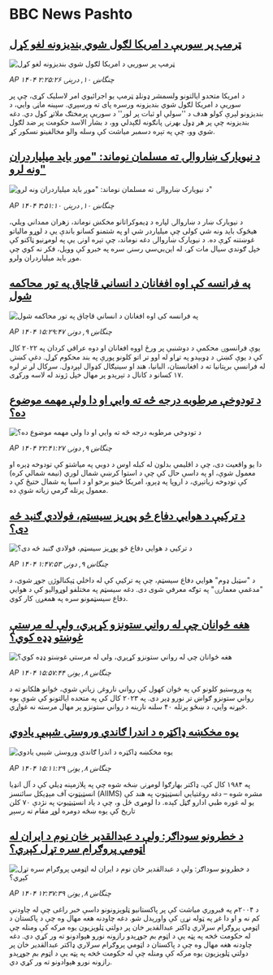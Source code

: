 # BBC News Pashto## [ټرمپ پر سوریې د امریکا لګول شوي بندیزونه لغو کړل](https://www.bbc.com/pashto/articles/cgq774wee45o?at_campaign=githubrss)![ټرمپ پر سوریې د امریکا لګول شوي بندیزونه لغو کړل](https://ichef.bbci.co.uk/ace/ws/240/cpsprodpb/1812/live/76198670-561d-11f0-960d-e9f1088a89fe.jpg)_AP ۱۴۰۴ چنگاښ ۱۰, درېنۍ ۲:۲۵:۲۶_د امریکا متحدو ایالتونو ولسمشر ډونلډ ټرمپ یو اجرائیوي امر لاسلیک کړی، چې پر سوریې د امریکا لګول شوي بندیزونه ورسره پای ته ورسېږي.
سپینه ماڼۍ وايي، د بندیزونو لېرې کولو هدف د ''سولې او ثبات پر لور'' د سوریې پرمختګ ملاتړ کول دي. دغه بندیزونه چې پر هر ډول بهرنۍ پانګونه لګېدلي وو، د بشار الاسد حکومت پر ضد لګول شوي وو، چې په تېره دسمبر میاشت کې وسله والو مخالفینو نسکور کړ.## [د نیویارک ښاروالۍ ته مسلمان نوماند: "موږ باید میلیاردران ونه لرو"](https://www.bbc.com/pashto/articles/crk66ekdnx6o?at_campaign=githubrss)![د نیویارک ښاروالۍ ته مسلمان نوماند: "موږ باید میلیاردران ونه لرو"](https://ichef.bbci.co.uk/ace/ws/240/cpsprodpb/45d7/live/f52e6ed0-55c3-11f0-960d-e9f1088a89fe.jpg)_AP ۱۴۰۴ چنگاښ ۱۰, درېنۍ ۳:۵۱:۱۰_د نیویارک ښار د ښاروالۍ لپاره د ډیموکراتانو مخکښ نوماند، زهران ممداني ویلي، هیڅوک باید ونه شي کولی چې میلیاردر شي او په شتمنو کسانو باندې یې د لوړو مالیاتو غوښتنه کړې ده.
د نیویارک ښاروالۍ دغه نوماند، چې تېره اونۍ یې په لومړنیو ټاکنو کې خپل ګوندي سیال مات کړ، له این‌بي‌سي رسنۍ سره په خبرو کې وویل، فکر نه کوي چې موږ باید میلیاردران ولرو.## [په فرانسه کې اوه افغانان د انساني قاچاق په تور محاکمه شول](https://www.bbc.com/pashto/articles/cjwnn4xeqxgo?at_campaign=githubrss)![په فرانسه کې اوه افغانان د انساني قاچاق په تور محاکمه شول](https://ichef.bbci.co.uk/ace/ws/240/cpsprodpb/cb75/live/a8a8c870-55c4-11f0-a1ca-8125e59f5995.jpg)_AP ۱۴۰۴ چنگاښ ۹, دونۍ ۱۵:۲۹:۴۷_یوې فرانسوۍ محکمې د دوشنبې پر ورځ اووه افغانان او دوه عراقي کردان په ۲۰۲۲ کال کې د یوې کښتۍ د ډوبېدو په تړاو له اوو تر اتو کلونو پورې په بند محکوم کړل. دغې کښتۍ له فرانسې برېتانیا ته د افغانستان، البانیا، هند او سینیګال کډوال لېږدول. سږکال لږ تر لږه ۱۷ کسانو د کانال د تېرېدو پر مهال خپل ژوند له لاسه ورکړی.## [د تودوخې مرطوبه درجه څه ته وايي او دا ولې مهمه موضوع ده؟](https://www.bbc.com/pashto/articles/c2k111kgegeo?at_campaign=githubrss)![د تودوخې مرطوبه درجه څه ته وايي او دا ولې مهمه موضوع ده؟](https://ichef.bbci.co.uk/ace/ws/240/cpsprodpb/27cf/live/38e97520-5038-11f0-b2ab-9bc97c966e29.jpg)_AP ۱۴۰۴ چنگاښ ۹, دونۍ ۲۲:۴۱:۲۷_دا یو واقعیت دی، چې د اقلیمي بدلون له کبله اوس د دوبي په میاشتو کې تودوخه ډېره او معمول شوې، او په داسې حال کې چې د استوا کرښې شمال لوري (نیمه شمالي کره) کې تودوخه زیاتېږي، د اروپا په ډېرو، امریکا ځینو برخو او د اسیا په شمال ختیځ کې د معمول پرتله ګرمي زیاته شوې ده.## [د ترکیې د هوايي دفاع څو پوړیز سیسټم، فولادي ګنبد څه دی؟](https://www.bbc.com/pashto/articles/c3d14jeez93o?at_campaign=githubrss)![د ترکیې د هوايي دفاع څو پوړیز سیسټم، فولادي ګنبد څه دی؟](https://ichef.bbci.co.uk/ace/ws/240/cpsprodpb/d626/live/a5baba90-5553-11f0-a2ff-17a82c2e8bc4.jpg)_AP ۱۴۰۴ چنگاښ ۹, دونۍ ۱:۴۷:۵۳_د "سټیل ډوم" هوايي دفاع سیسټم، چې په ترکیې کې له داخلي ټېکنالوژۍ جوړ شوی، د "مدغمې معمارۍ" په توګه معرفي شوی دی. دغه سیسټم په مختلفو لوړوالیو کې د هوايي دفاع سیسټمونو سره په همغږۍ کار کوي.## [هغه ځوانان چې له رواني ستونزو کړېږي، ولې له مرستې غوښتو ډډه کوي؟](https://www.bbc.com/pashto/articles/cx2l78vjlqwo?at_campaign=githubrss)![هغه ځوانان چې له رواني ستونزو کړېږي، ولې له مرستې غوښتو ډډه کوي؟](https://ichef.bbci.co.uk/ace/ws/240/cpsprodpb/4ea8/live/34b16500-54ff-11f0-a2ff-17a82c2e8bc4.jpg)_AP ۱۴۰۴ چنگاښ ۸, يونۍ ۱۵:۵۷:۴۴_په وروستیو کلونو کې په ځوان کهول کې رواني ناروغۍ زیاتې شوي، ځوانو هلکانو ته د رواني ستونزو ګواښ تر نورو ډېر دی. 
په ۲۰۲۳ کال کې په متحده ایالتونو کې شوې یوه څېړنه وايي، د ښځو پرتله ۴۰ سلنه نارینه د رواني ستونزو پر مهال مرسته نه غواړي.## [یوه مخکښه ډاکټره د اندرا ګاندي وروستۍ شېبې یادوي](https://www.bbc.com/pashto/articles/cm20k80rpvlo?at_campaign=githubrss)![یوه مخکښه ډاکټره د اندرا ګاندي وروستۍ شېبې یادوي](https://ichef.bbci.co.uk/ace/ws/240/cpsprodpb/ae73/live/e46cd0b0-5324-11f0-84fa-777e140dbfd4.jpg)_AP ۱۴۰۴ چنگاښ ۸, يونۍ ۱۵:۱۱:۲۹_په ۱۹۸۴ کال کې، ډاکتر بهارګوا لومړنۍ ښځه شوه چې په پلازمېنه ډیلي کې د آل انډیا انسټیټوټ آف مېډیکل سائنسز (AIIMS) مشره شوه – دغه روغتیايي انسټیټوټ په هند کې یو له غوره طبي ادارو ګڼل کېده. دا لومړی ځل و، چې د یاد انسټیټیوټ په نژدې ۷۰ کلن تاریخ کې یوه ښځه دومره لوړ مقام ته رسېږ## [د خطرونو سوداګر: ولې د عبدالقدیر خان نوم  د ایران له اټومي پروګرام سره تړل کېږي؟](https://www.bbc.com/pashto/articles/cd6g2x2vl55o?at_campaign=githubrss)![د خطرونو سوداګر: ولې د عبدالقدیر خان نوم  د ایران له اټومي پروګرام سره تړل کېږي؟](https://ichef.bbci.co.uk/ace/ws/240/cpsprodpb/4608/live/52273b50-54d7-11f0-a2ff-17a82c2e8bc4.png)_AP ۱۴۰۴ چنگاښ ۸, يونۍ ۱۲:۳۷:۳۹_د  ۲۰۰۴م په فبروري میاشت کې پر پاکستانيو ټلوېزونونو داسې خبر راغی چې له چاودنې کم نه و او دا غږ په ټوله نړۍ کې واورېدل شو.
دغه چاودنه هغه مهال وه چې د پاکستان د اټومي پروګرام سرلاري ډاکتر عبدالقدیر خان پر دولتي ټلوېزیون یوه مرکه کې ومنله چې له حکومت څخه په پټه یې د اټوم بم جوړېدو رازونه نورو هېوادونو ته ور کړي دي.
دغه چاودنه هغه مهال وه چې د پاکستان د اټومي پروګرام سرلاري ډاکتر عبدالقدیر خان پر دولتي ټلوېزیون یوه مرکه کې ومنله چې له حکومت څخه په پټه یې د اټوم بم جوړېدو رازونه نورو هېوادونو ته ور کړي دي.